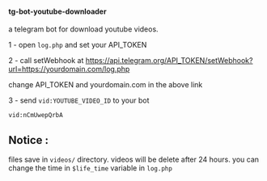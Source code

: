 #### tg-bot-youtube-downloader
a telegram bot for download youtube videos.

 1 - open `log.php` and set your API_TOKEN
 
 2 - call setWebhook at https://api.telegram.org/API_TOKEN/setWebhook?url=https://yourdomain.com/log.php 
 
 change API_TOKEN and yourdomain.com in the above link
 
 3 - send `vid:YOUTUBE_VIDEO_ID` to your bot


`vid:nCmUwepQrbA`

## Notice :

files save in `videos/` directory. videos will be delete after 24 hours. you can change the time in `$life_time` variable in `log.php`
